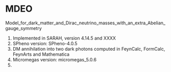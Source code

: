 # MDEO

Model_for_dark_matter_and_Dirac_neutrino_masses_with_an_extra_Abelian_gauge_symmetry

1. Implemented in SARAH, version 4.14.5 and XXXX
2. SPheno version: SPheno-4.0.5
3. DM annihilation into two dark photons computed in FeynCalc, FormCalc, FeynArts and Mathematica
4. Micromegas version: micromegas_5.0.6
5. 
